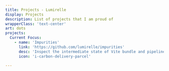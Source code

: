 ```yaml
---
title: Projects - Lumirelle
display: Projects
description: List of projects that I am proud of
wrapperClass: 'text-center'
art: dots
projects:
  Current Focus:
    - name: 'Impurities'
      link: 'https://github.com/lumirelle/impurities'
      desc: 'Inspect the intermediate state of Vite bundle and pipeline'
      icon: 'i-carbon-delivery-parcel'

---
```


<!-- @layout-full-width -->
<ListProjects :projects="frontmatter.projects" />
